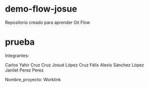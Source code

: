 # demo-flow-josue
Repositorio creado para aprender Git Flow
# prueba


Integrantes:

Carlos Yahir Cruz Cruz
Josué López Cruz
Félix Alexis Sánchez López
Janilet Perez Perez

Nombre_proyecto: Worklink